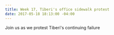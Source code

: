 ```yaml
---
title: Week 17, Tiberi's office sidewalk protest
date: 2017-05-18 18:13:00 -04:00
---
```


Join us as we protest Tiberi's continuing failure 